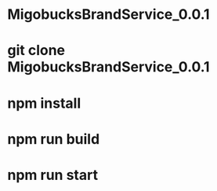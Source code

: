 # MigobucksBrandService_0.0.1

# git clone MigobucksBrandService_0.0.1

# npm install

# npm run build 

# npm run start

